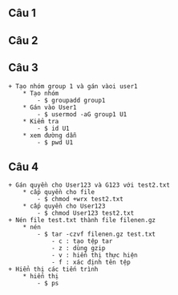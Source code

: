 ## Câu 1
## Câu 2
## Câu 3
    + Tạo nhóm group 1 và gán vàoi user1
        * Tạo nhóm
            - $ groupadd group1
        * Gán vào User1 
            - $ usermod -aG group1 U1
        * Kiểm tra 
            - $ id U1
        * xem đường dẫn
            - $ pwd U1
## Câu 4
    + Gán quyền cho User123 và G123 với test2.txt
        * cấp quyền cho file
            - $ chmod +wrx test2.txt
        * cấp quyền cho User123 
            - $ chmod User123 test2.txt
    + Nén file test.txt thành file filenen.gz
        * nén
            - $ tar -czvf filenen.gz test.txt
                - c : tạo tệp tar 
                - z : dùng gzip 
                - v : hiển thị thực hiện
                - f : xác định tên tệp 
    + Hiển thị các tiến trình
        * hiển thị 
            - $ ps

